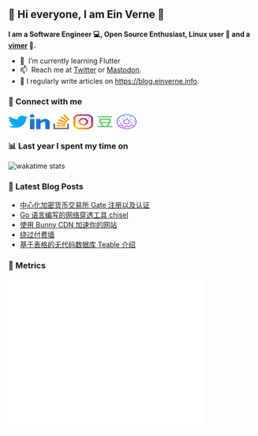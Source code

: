 ## 👋 Hi everyone, I am Ein Verne 👋

**I am a Software Engineer 💻, Open Source Enthusiast, Linux user :penguin: and a [vimer](https://github.com/einverne/dotfiles) :man:.**

- 🌱 &nbsp;I’m currently learning Flutter
- 📫 &nbsp;Reach me at [Twitter](https://twitter.com/einverne) or <a rel="me" href="https://m.einverne.info/@einverne">Mastodon</a>.
- 📝 I regularly write articles on <https://blog.einverne.info>.


### 🔗 Connect with me
<a href="https://twitter.com/einverne" target="_blank"><img align="center" src="images/twitter.svg" alt="twitter einverne" height="30" width="40" /></a>
<a href="https://linkedin.com/in/einverne" target="_blank"><img align="center" src="images/linked-in-alt.svg" alt="linkedin einverne" height="30" width="40" /></a>
<a href="https://stackoverflow.com/users/1820217/einverne" target="_blank"><img align="center" src="images/stack-overflow.svg" alt="stackoverflow einverne" height="30" width="40" /></a>
<a href="https://instagram.com/einverne" target="_blank"><img align="center" src="images/instagram.svg" alt="instagram einverne" height="30" width="40" /></a>
<a href="https://www.douban.com/people/einverne" target="_blank"><img align="center" src="images/douban.svg" alt="douban einverne" height="30" width="40" /></a>
<a href="https://homer.einverne.info" target="_blank"><img align="center" src="images/homer.svg" alt="einverne online services" height="30" width="40" /></a>

### 📊 Last year I spent my time on

![wakatime stats](https://github-readme-stats.vercel.app/api/wakatime?username=einverne&api_domain=wakapi.einverne.info&hide_title=true&hide_border=true&langs_count=18&bg_color=00000000&text_color=777&layout=compact)

### 📕 Latest Blog Posts
<!-- BLOG-POST-LIST:START -->
- [中心化加密货币交易所 Gate 注册以及认证](https://einverne.github.io/post/2024/03/gate-introduction.html)
- [Go 语言编写的网络穿透工具 chisel](https://einverne.github.io/post/2024/03/chisel-tcp-udp-over-http.html)
- [使用 Bunny CDN 加速你的网站](https://einverne.github.io/post/2024/03/bunny-cdn-speed-up-your-site.html)
- [绕过付费墙](https://einverne.github.io/post/2024/03/bypass-paywalls.html)
- [基于表格的无代码数据库 Teable 介绍](https://einverne.github.io/post/2024/03/teable-introduction.html)
<!-- BLOG-POST-LIST:END -->

### 👻 Metrics
<img align="left" src="/metrics.base.svg" alt="Metrics" width="400">
